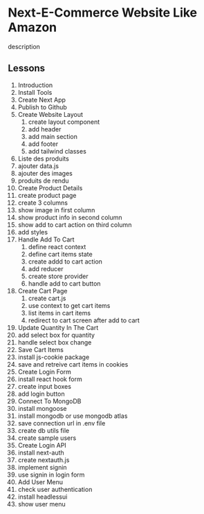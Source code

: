 # Next-E-Commerce Website Like Amazon

description

## Lessons

1. Introduction
2. Install Tools
3. Create Next App
4. Publish to Github
5. Create Website Layout
   1. create layout component
   2. add header
   3. add main section
   4. add footer
   5. add tailwind classes
6. Liste des produits
  1. ajouter data.js
  2. ajouter des images
  3. produits de rendu
7. Create Product Details
  1. create product page
  2. create 3 columns
  3. show image in first column
  4. show product info in second column
  5. show add to cart action on third column
  7. add styles
8. Handle Add To Cart
   1. define react context
   2. define cart items state
   3. create addd to cart action
   4. add reducer
   5. create store provider
   6. handle add to cart button
9. Create Cart Page
   1. create cart.js
   2. use context to get cart items
   3. list items in cart items
   4. redirect to cart screen after add to cart
10. Update Quantity In The Cart
   1. add select box for quantity
   2. handle select box change
11. Save Cart Items
   1. install js-cookie package
   2. save and retreive cart items in cookies
12. Create Login Form
   1. install react hook form
   2. create input boxes
   3. add login button
13. Connect To MongoDB
   1. install mongoose
   2. install mongodb or use mongodb atlas
   3. save connection url in .env file
   4. create db utils file
   5. create sample users
14. Create Login API
   1. install next-auth
   2. create nextauth.js
   3. implement signin
   4. use signin in login form
15. Add User Menu
   1. check user authentication
   2. install headlessui
   3. show user menu
